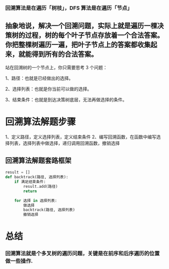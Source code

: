 <!-- 回溯算法解题套路框架 -->
### 回溯算法是在遍历「树枝」，DFS 算法是在遍历「节点」
## 抽象地说，解决一个回溯问题，实际上就是遍历一棵决策树的过程，树的每个叶子节点存放着一个合法答案。你把整棵树遍历一遍，把叶子节点上的答案都收集起来，就能得到所有的合法答案。
站在回溯树的一个节点上，你只需要思考 3 个问题：

1、路径：也就是已经做出的选择。

2、选择列表：也就是你当前可以做的选择。

3、结束条件：也就是到达决策树底层，无法再做选择的条件。
<!-- 组合/子集树
1,
2,
3,
12,
13,23,123


排列树
1,2,3
1,3,2
2,1,3
2,3,1
3,1,2
3,2,1 

                                                O(根节点)
                                                 /  |  \
                                                /   |   \
                                               /    |    \
                                              /     |     \
                                             /      |      \
                                            /       |       \
                                           /        |        \
                                          /         |         \
                                         /          |          \
                                        /           |           \
                                    1  /          2 |            \ 3
                                      /             |             \
                                     O              O              O
                                    / \            / \            / \
                                 2 /   \ 3      1 /   \ 3      1 /   \ 2
                                  /     \        /     \        /     \
                                 O       O      O       O      O       O
                                 |       |      |       |      |       |
                               3 |       | 2   3|       |1    2|       |1
                                 |       |      |       |      |       |
                                 O       O      O       O      O       O -->
# 回溯算法解题步骤
1、定义路径，定义选择列表，定义结束条件
2、编写回溯函数，在函数中编写选择列表，选择列表中做选择，递归调用回溯函数，撤销选择

## 回溯算法解题套路框架
```python
result = []
def backtrack(路径, 选择列表):
    if 满足结束条件:
        result.add(路径)
        return
    
    for 选择 in 选择列表:
        做选择
        backtrack(路径, 选择列表)
        撤销选择
```

# 总结
### 回溯算法就是个多叉树的遍历问题，关键是在前序和后序遍历的位置做一些操作.